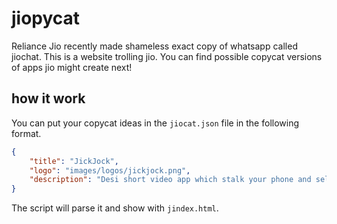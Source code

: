 # jiopycat

Reliance Jio recently made shameless exact copy of whatsapp called jiochat. This is a website trolling jio. You can find possible copycat versions of apps jio might create next!

## how it work

You can put your copycat ideas in the `jiocat.json` file in the following format. 

```json
{
    "title": "JickJock",
    "logo": "images/logos/jickjock.png",
    "description": "Desi short video app which stalk your phone and sell your details in black market."
}

```

The script will parse it and show with ```jindex.html```.




